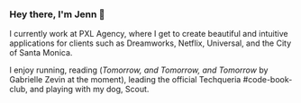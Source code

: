 ### Hey there, I'm Jenn 👋

I currently work at PXL Agency, where I get to create beautiful and intuitive applications for clients such as Dreamworks, Netflix, Universal, and the City of Santa Monica.

I enjoy running, reading (*Tomorrow, and Tomorrow, and Tomorrow* by Gabrielle Zevin at the moment), leading the official Techqueria #code-book-club, and playing with my dog, Scout. 









